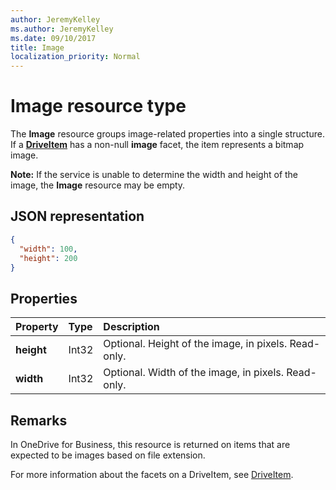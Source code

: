 ```yaml
---
author: JeremyKelley
ms.author: JeremyKelley
ms.date: 09/10/2017
title: Image
localization_priority: Normal
---
```

# Image resource type

The **Image** resource groups image-related properties into a single structure.
If a [**DriveItem**](driveitem.md) has a non-null **image** facet, the item represents a bitmap image.

**Note:** If the service is unable to determine the width and height of the image, the **Image** resource may be empty.

## JSON representation

<!-- { "blockType": "resource", "@odata.type": "microsoft.graph.image" } -->
```json
{
  "width": 100,
  "height": 200
}
```

## Properties

| Property   | Type  | Description                                |
|:-----------|:------|:-------------------------------------------|
| **height** | Int32 | Optional. Height of the image, in pixels. Read-only. |
| **width**  | Int32 | Optional. Width of the image, in pixels. Read-only.  |

## Remarks

In OneDrive for Business, this resource is returned on items that are expected to be images based on file extension.

For more information about the facets on a DriveItem, see [DriveItem](driveitem.md).


<!-- {
  "type": "#page.annotation",
  "description": "The image facet describes properties of an image like width and height",
  "keywords": "image,width,height,item,facet",
  "section": "documentation",
  "tocPath": "Facets/Image"
} -->
